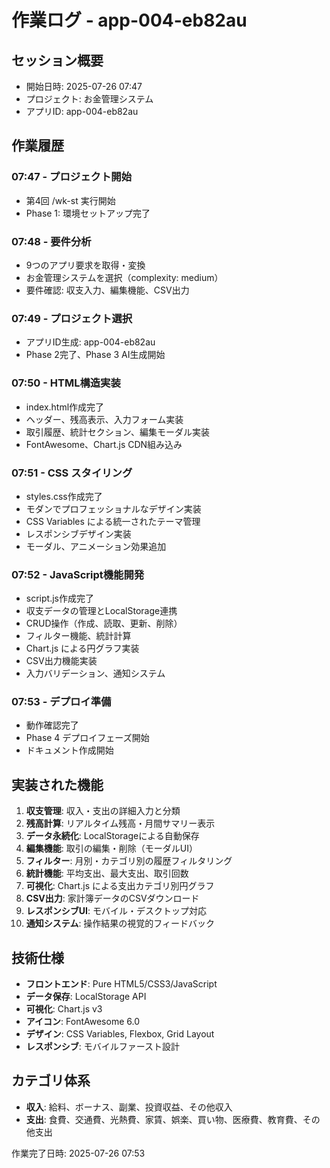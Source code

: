 # 作業ログ - app-004-eb82au

## セッション概要
- 開始日時: 2025-07-26 07:47
- プロジェクト: お金管理システム
- アプリID: app-004-eb82au

## 作業履歴

### 07:47 - プロジェクト開始
- 第4回 /wk-st 実行開始
- Phase 1: 環境セットアップ完了

### 07:48 - 要件分析
- 9つのアプリ要求を取得・変換
- お金管理システムを選択（complexity: medium）
- 要件確認: 収支入力、編集機能、CSV出力

### 07:49 - プロジェクト選択
- アプリID生成: app-004-eb82au
- Phase 2完了、Phase 3 AI生成開始

### 07:50 - HTML構造実装
- index.html作成完了
- ヘッダー、残高表示、入力フォーム実装
- 取引履歴、統計セクション、編集モーダル実装
- FontAwesome、Chart.js CDN組み込み

### 07:51 - CSS スタイリング
- styles.css作成完了
- モダンでプロフェッショナルなデザイン実装
- CSS Variables による統一されたテーマ管理
- レスポンシブデザイン実装
- モーダル、アニメーション効果追加

### 07:52 - JavaScript機能開発
- script.js作成完了
- 収支データの管理とLocalStorage連携
- CRUD操作（作成、読取、更新、削除）
- フィルター機能、統計計算
- Chart.js による円グラフ実装
- CSV出力機能実装
- 入力バリデーション、通知システム

### 07:53 - デプロイ準備
- 動作確認完了
- Phase 4 デプロイフェーズ開始
- ドキュメント作成開始

## 実装された機能
1. **収支管理**: 収入・支出の詳細入力と分類
2. **残高計算**: リアルタイム残高・月間サマリー表示
3. **データ永続化**: LocalStorageによる自動保存
4. **編集機能**: 取引の編集・削除（モーダルUI）
5. **フィルター**: 月別・カテゴリ別の履歴フィルタリング
6. **統計機能**: 平均支出、最大支出、取引回数
7. **可視化**: Chart.js による支出カテゴリ別円グラフ
8. **CSV出力**: 家計簿データのCSVダウンロード
9. **レスポンシブUI**: モバイル・デスクトップ対応
10. **通知システム**: 操作結果の視覚的フィードバック

## 技術仕様
- **フロントエンド**: Pure HTML5/CSS3/JavaScript
- **データ保存**: LocalStorage API
- **可視化**: Chart.js v3
- **アイコン**: FontAwesome 6.0
- **デザイン**: CSS Variables, Flexbox, Grid Layout
- **レスポンシブ**: モバイルファースト設計

## カテゴリ体系
- **収入**: 給料、ボーナス、副業、投資収益、その他収入
- **支出**: 食費、交通費、光熱費、家賃、娯楽、買い物、医療費、教育費、その他支出

作業完了日時: 2025-07-26 07:53